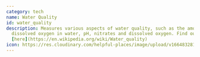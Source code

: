 ```yaml
---
category: tech
name: Water Quality
id: water_quality
description: Measures various aspects of water quality, such as the amount of
  dissolved oxygen in water, pH, nitrates and dissolved oxygen. Find out more
  [here](https://en.wikipedia.org/wiki/Water_quality)
icon: https://res.cloudinary.com/helpful-places/image/upload/v1664832812/dtpr-icons/tech/water_a4fxuj.svg
---
```

